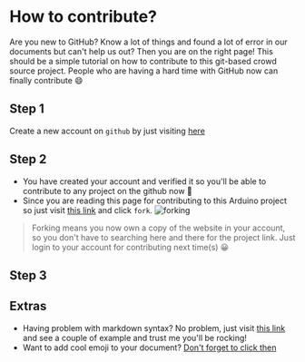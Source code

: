 # How to contribute? 

Are you new to GitHub? Know a lot of things and found a lot of error in our documents but can't help us out? Then you are on the right page! This should be a simple tutorial on how to contribute to this git-based crowd source project. People who are having a hard time with GitHub now can finally contribute :smile:

## Step 1
Create a new account on `github` by just visiting [here](https://github.com)

## Step 2
* You have created your account and verified it so you'll be able to contribute to any project on the github now :sparkling_heart:
* Since you are reading this page for contributing to this Arduino project so just visit [this link](https://github.com/manashmndl/arduino.electroscholars.com) and click `fork`.
![forking](http://i.imgur.com/xN15jq6.png)

> Forking means you now own a copy of the website in your account, so you don't have to searching here and there for the project link. Just login to your account for contributing next time(s) :grinning:

## Step 3




## Extras

* Having problem with markdown syntax? No problem, just visit [this link](https://github.com/adam-p/markdown-here/wiki/Markdown-Cheatsheet) and see a couple of example and trust me you'll be rocking! 
* Want to add cool emoji to your document? [Don't forget to click then](www.emoji-cheat-sheet.com)

